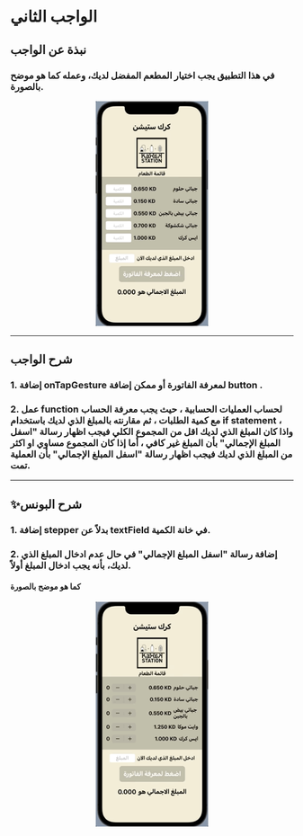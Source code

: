 
# الواجب الثاني

## نبذة عن الواجب


### في هذا التطبيق يجب اختيار المطعم المفضل لديك، وعمله كما هو موضح بالصورة.



<p align="center">
<img src="/hw2.gif" width="200" alt="alt_text" title="image_tooltip">
</p>

---

## شرح الواجب 



### 1. إضافة onTapGesture لمعرفة الفاتورة أو ممكن إضافة button .
### 2.  عمل function لحساب العمليات الحسابية ، حيث يجب معرفة الحساب مع كمية الطلبات ، ثم مقارنته بالمبلغ الذي لديك باستخدام if statement ، واذا كان المبلغ الذي لديك اقل من المجموع الكلي فيجب اظهار رسالة "اسفل المبلغ الإجمالي" بأن المبلغ غير كافي ، أما إذا كان المجموع مساوي او اكثر من المبلغ الذي لديك فيجب اظهار رسالة "اسفل المبلغ الإجمالي" بأن العملية تمت.


---

## ✨شرح البونس

### 1.  إضافة stepper بدلاً عن textField في خانة الكمية.
### 2. إضافة رسالة "اسفل المبلغ الإجمالي" في حال عدم ادخال المبلغ الذي لديك، بأنه يجب ادخال المبلغ أولاً. 
#### كما هو موضح بالصورة


<p align="center">
<img src="/hw2-bonus.gif" width="200" alt="alt_text" title="image_tooltip">
</p>
